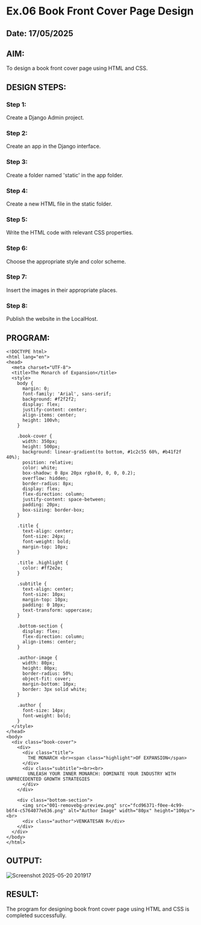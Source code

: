 # Ex.06 Book Front Cover Page Design
## Date: 17/05/2025

## AIM:
To design a book front cover page using HTML and CSS.

## DESIGN STEPS:

### Step 1:
Create a Django Admin project.

### Step 2:
Create an app in the Django interface.

### Step 3:
Create a folder named 'static' in the app folder.

### Step 4:
Create a new HTML file in the static folder.

### Step 5:
Write the HTML code with relevant CSS properties.

### Step 6:
Choose the appropriate style and color scheme.

### Step 7:
Insert the images in their appropriate places.

### Step 8:
Publish the website in the LocalHost.

## PROGRAM:
```
<!DOCTYPE html>
<html lang="en">
<head>
  <meta charset="UTF-8">
  <title>The Monarch of Expansion</title>
  <style>
    body {
      margin: 0;
      font-family: 'Arial', sans-serif;
      background: #f2f2f2;
      display: flex;
      justify-content: center;
      align-items: center;
      height: 100vh;
    }

    .book-cover {
      width: 350px;
      height: 500px;
      background: linear-gradient(to bottom, #1c2c55 60%, #b41f2f 40%);
      position: relative;
      color: white;
      box-shadow: 0 8px 20px rgba(0, 0, 0, 0.2);
      overflow: hidden;
      border-radius: 8px;
      display: flex;
      flex-direction: column;
      justify-content: space-between;
      padding: 20px;
      box-sizing: border-box;
    }

    .title {
      text-align: center;
      font-size: 24px;
      font-weight: bold;
      margin-top: 10px;
    }

    .title .highlight {
      color: #ff2e2e;
    }

    .subtitle {
      text-align: center;
      font-size: 10px;
      margin-top: 10px;
      padding: 0 10px;
      text-transform: uppercase;
    }

    .bottom-section {
      display: flex;
      flex-direction: column;
      align-items: center;
    }

    .author-image {
      width: 80px;
      height: 80px;
      border-radius: 50%;
      object-fit: cover;
      margin-bottom: 10px;
      border: 3px solid white;
    }

    .author {
      font-size: 14px;
      font-weight: bold;
    }
  </style>
</head>
<body>
  <div class="book-cover">
    <div>
      <div class="title">
        THE MONARCH <br><span class="highlight">OF EXPANSION</span>
      </div>
      <div class="subtitle"><br><br>
        UNLEASH YOUR INNER MONARCH: DOMINATE YOUR INDUSTRY WITH UNPRECEDENTED GROWTH STRATEGIES
      </div>
    </div>

    <div class="bottom-section">
      <img src="001-removebg-preview.png" src="fcd96371-f0ee-4c99-b6f4-c5764077e636.png" alt="Author Image" width="80px" height="100px"><br>
      <div class="author">VENKATESAN R</div>
    </div>
  </div>
</body>
</html>
```

## OUTPUT:
![Screenshot 2025-05-20 201917](https://github.com/user-attachments/assets/e23245d6-feac-455e-b8f9-6128fd2aa1a3)


## RESULT:
The program for designing book front cover page using HTML and CSS is completed successfully.
